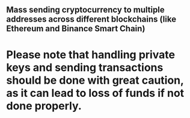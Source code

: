 ## Mass sending cryptocurrency to multiple addresses across different blockchains (like Ethereum and Binance Smart Chain)

# Please note that handling private keys and sending transactions should be done with great caution, as it can lead to loss of funds if not done properly.
